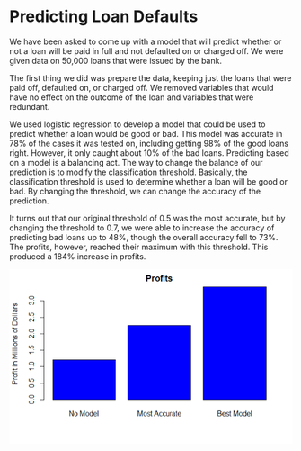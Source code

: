 # Predicting Loan Defaults

We have been asked to come up with a model that will predict whether or not a loan will be paid in full and not defaulted on or charged off. We were given data on 50,000 loans that were issued by the bank.

The first thing we did was prepare the data, keeping just the loans that were paid off, defaulted on, or charged off. We removed variables that would have no effect on the outcome of the loan and variables that were redundant.

We used logistic regression to develop a model that could be used to predict whether a loan would be good or bad. This model was accurate in 78% of the cases it was tested on, including getting 98% of the good loans right. However, it only caught about 10% of the bad loans.
Predicting based on a model is a balancing act. The way to change the balance of our prediction is to modify the classification threshold. Basically, the classification threshold is used to determine whether a loan will be good or bad. By changing the threshold, we can change the accuracy of the prediction.

It turns out that our original threshold of 0.5 was the most accurate, but by changing the threshold to 0.7, we were able to increase the accuracy of predicting bad loans up to 48%, though the overall accuracy fell to 73%. The profits, however, reached their maximum with this threshold. This produced a 184% increase in profits.

![](/images/loan1.jpg)
